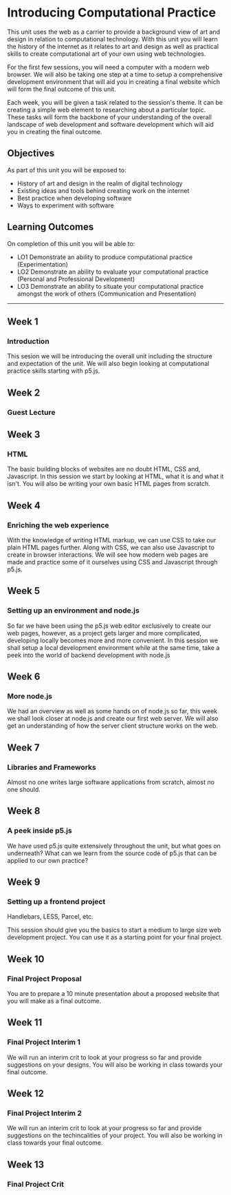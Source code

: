 # Introducing Computational Practice
This unit uses the web as a carrier to provide a background view of art and design in relation to computational technology. With this unit you will learn the history of the internet as it relates to art and design as well as practical skills to create computational art of your own using web technologies.

For the first few sessions, you will need a computer with a modern web browser. We will also be taking one step at a time to setup a comprehensive development environment that will aid you in creating a final website which will form the final outcome of this unit.

Each week, you will be given a task related to the session's theme. It can be creating a simple web element to researching about a particular topic. These tasks will form the backbone of your understanding of the overall landscape of web development and software development which will aid you in creating the final outcome.

## Objectives
As part of this unit you will be exposed to:
- History of art and design in the realm of digital technology
- Existing ideas and tools behind creating work on the internet
- Best practice when developing software
- Ways to experiment with software

## Learning Outcomes
On completion of this unit you will be able to:
- LO1	Demonstrate an ability to produce computational practice (Experimentation)
- LO2	Demonstrate an ability to evaluate your computational practice
(Personal and Professional Development)
- LO3	Demonstrate an ability to situate your computational practice amongst the work of others (Communication and Presentation)

---

## Week 1
### Introduction
This sesion we will be introducing the overall unit including the structure and expectation of the unit. We will also begin looking at computational practice skills starting with p5.js.

## Week 2
### Guest Lecture


## Week 3
### HTML
The basic building blocks of websites are no doubt HTML, CSS and, Javascript. In this session we start by looking at HTML, what it is and what it isn't. You will also be writing your own basic HTML pages from scratch.

## Week 4
### Enriching the web experience
With the knowledge of writing HTML markup, we can use CSS to take our plain HTML pages further. Along with CSS, we can also use Javascript to create in browser interactions. We will see how modern web pages are made and practice some of it ourselves using CSS and Javascript through p5.js.

## Week 5
### Setting up an environment and node.js
So far we have been using the p5.js web editor exclusively to create our web pages, however, as a project gets larger and more complicated, developing locally becomes more and more convenient. In this session we shall setup a local development environment while at the same time, take a peek into the world of backend development with node.js

## Week 6
### More node.js
We had an overview as well as some hands on of node.js so far, this week we shall look closer at node.js and create our first web server. We will also get an understanding of how the server client structure works on the web.

## Week 7
### Libraries and Frameworks
Almost no one writes large software applications from scratch, almost no one should.

## Week 8
### A peek inside p5.js
We have used p5.js quite extensively throughout the unit, but what goes on underneath? What can we learn from the source code of p5.js that can be applied to our own practice?

## Week 9
### Setting up a frontend project
Handlebars, LESS, Parcel, etc.

This session should give you the basics to start a medium to large size web development project. You can use it as a starting point for your final project.

## Week 10
### Final Project Proposal
You are to prepare a 10 minute presentation about a proposed website that you will make as a final outcome.

## Week 11
### Final Project Interim 1
We will run an interim crit to look at your progress so far and provide suggestions on your designs. You will also be working in class towards your final outcome.

## Week 12
### Final Project Interim 2
We will run an interim crit to look at your progress so far and provide suggestions on the techincalities of your project. You will also be working in class towards your final outcome.

## Week 13
### Final Project Crit